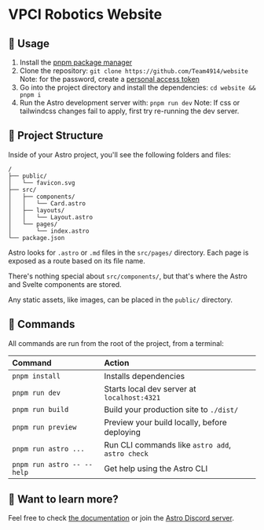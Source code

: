 # VPCI Robotics Website 

## 📕 Usage 

1. Install the [pnpm package manager](https://pnpm.io/installation)
2. Clone the repository: ``git clone https://github.com/Team4914/website`` Note: for the password, create a [personal access token](https://docs.github.com/en/enterprise-server@3.6/authentication/keeping-your-account-and-data-secure/managing-your-personal-access-tokens) 
3. Go into the project directory and install the dependencies: ``cd website && pnpm i``
4. Run the Astro development server with: ``pnpm run dev``
Note: If css or tailwindcss changes fail to apply, first try re-running the dev server.

## 🚀 Project Structure

Inside of your Astro project, you'll see the following folders and files:

```text
/
├── public/
│   └── favicon.svg
├── src/
│   ├── components/
│   │   └── Card.astro
│   ├── layouts/
│   │   └── Layout.astro
│   └── pages/
│       └── index.astro
└── package.json
```

Astro looks for `.astro` or `.md` files in the `src/pages/` directory. Each page is exposed as a route based on its file name.

There's nothing special about `src/components/`, but that's where the Astro and Svelte components are stored. 

Any static assets, like images, can be placed in the `public/` directory.

## 🧞 Commands

All commands are run from the root of the project, from a terminal:

| Command                    | Action                                           |
| :------------------------- | :----------------------------------------------- |
| `pnpm install`             | Installs dependencies                            |
| `pnpm run dev`             | Starts local dev server at `localhost:4321`      |
| `pnpm run build`           | Build your production site to `./dist/`          |
| `pnpm run preview`         | Preview your build locally, before deploying     |
| `pnpm run astro ...`       | Run CLI commands like `astro add`, `astro check` |
| `pnpm run astro -- --help` | Get help using the Astro CLI                     |

## 👀 Want to learn more?

Feel free to check [the documentation](https://docs.astro.build) or join the [Astro Discord server](https://astro.build/chat).
